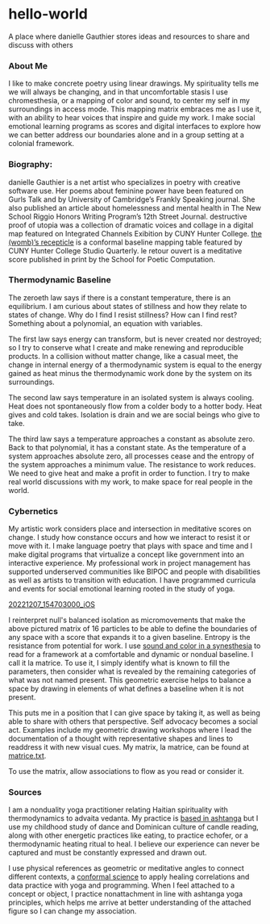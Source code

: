 # hello-world
A place where danielle Gauthier stores ideas and resources to share and discuss with others

### About Me

I like to make concrete poetry using linear drawings. My spirituality tells me we will always be changing, and in that uncomfortable stasis I use chromesthesia, or a mapping of color and sound, to center my self in my surroundings in access mode. This mapping matrix embraces me as I use it, with an ability to hear voices that inspire and guide my work. I make social emotional learning programs as scores and digital interfaces to explore how we can better address our boundaries alone and in a group setting at a colonial framework.

### Biography:
danielle Gauthier is a net artist who specializes in poetry with creative software use. Her poems about feminine power have been featured on Gurls Talk and by University of Cambridge’s Frankly Speaking journal. She also published an article about homelessness and mental health in The New School Riggio Honors Writing Program’s 12th Street Journal. destructive proof of utopia was a collection of dramatic voices and collage in a digital map featured on Integrated Channels Exibition by CUNY Hunter College. [the (womb)’s recepticle](https://editor.p5js.org/danielle.gauthier6/full/qWz3DjxpN) is a conformal baseline mapping table featured by CUNY Hunter College Studio Quarterly. le retour ouvert is a meditative score published in print by the School for Poetic Computation.

### Thermodynamic Baseline
The zeroeth law says if there is a constant temperature, there is an equilibrium. I am curious about states of stillness and how they relate to states of change. Why do I find I resist stillness? How can I find rest?  Something about a polynomial, an equation with variables.

The first law says energy can transform, but is never created nor destroyed; so I try to conserve what I create and make renewing and reproducible products. In a collision without matter change, like a casual meet, the change in internal energy of a thermodynamic system is equal to the energy gained as heat minus the thermodynamic work done by the system on its surroundings.

The second law says temperature in an isolated system is always cooling. Heat does not spontaneously flow from a colder body to a hotter body. Heat gives and cold takes. Isolation is drain and we are social beings who give to take.

The third law says a temperature approaches a constant as absolute zero. Back to that polynomial, it has a constant state. As the temperature of a system approaches absolute zero, all processes cease and the entropy of the system approaches a minimum value. The resistance to work reduces. We need to give heat and make a profit in order to function. I try to make real world discussions with my work, to make space for real people in the world.

### Cybernetics
My artistic work considers place and intersection in meditative scores on change. I study how constance occurs and how we interact to resist it or move with it. I make language poetry that plays with space and time and I make digital programs that virtualize a concept like government into an interactive experience. My professional work in project management has supported underserved communities like BIPOC and people with disabilities as well as artists to transition with education. I have programmed curricula and events for social emotional learning rooted in the study of yoga.

[20221207_154703000_iOS](https://user-images.githubusercontent.com/118069621/206229427-4c1fedbf-a13c-4100-8ed9-9468a85481e2.png)

I reinterpret null's balanced isolation as micromovements that make the above pictured matrix of 16 particles to be able to define the boundaries of any space with a score that expands it to a given baseline. Entropy is the resistance from potential for work. I use [sound and color in a synesthesia](https://en.wikipedia.org/wiki/Chromesthesia) to read for a framework at a comfortable and dynamic or nondual baseline. I call it la matrice. To use it, I simply identify what is known to fill the parameters, then consider what is revealed by the remaining categories of what was not named present. This geometric exercise helps to balance a space by drawing in elements of what defines a baseline when it is not present.

This puts me in a position that I can give space by taking it, as well as being able to share with others that perspective. Self advocacy becomes a social act. Examples include my geometric drawing workshops where I lead the documentation of a thought with representative shapes and lines to readdress it with new visual cues. My matrix, la matrice, can be found at [matrice.txt](https://github.com/fuzzygeometric/hello-world/files/10177723/matrice.txt).

To use the matrix, allow associations to flow as you read or consider it.

### Sources

I am a nonduality yoga practitioner relating Haitian spirituality with thermodynamics to advaita vedanta. My practice is [based in ashtanga](https://www.arlingtoncenter.org/Sanskrit-English.pdf) but I use my childhood study of dance and Dominican culture of candle reading, along with other energetic practices like eating, to practice echofer, or a thermodynamic heating ritual to heal. I believe our experience can never be captured and must be constantly expressed and drawn out.

I use physical references as geometric or meditative angles to connect different contexts, a [conformal science](https://jila.colorado.edu/~ajsh/insidebh/penrose.html) to apply healing correlations and data practice with yoga and programming. When I feel attached to a concept or object, I practice nonattachment in line with ashtanga yoga principles, which helps me arrive at better understanding of the attached figure so I can change my association.





